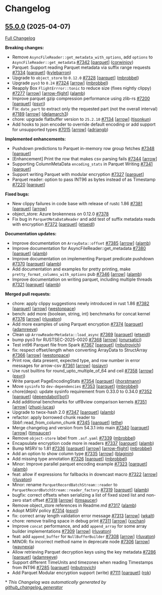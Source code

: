 <!---
  Licensed to the Apache Software Foundation (ASF) under one
  or more contributor license agreements.  See the NOTICE file
  distributed with this work for additional information
  regarding copyright ownership.  The ASF licenses this file
  to you under the Apache License, Version 2.0 (the
  "License"); you may not use this file except in compliance
  with the License.  You may obtain a copy of the License at

    http://www.apache.org/licenses/LICENSE-2.0

  Unless required by applicable law or agreed to in writing,
  software distributed under the License is distributed on an
  "AS IS" BASIS, WITHOUT WARRANTIES OR CONDITIONS OF ANY
  KIND, either express or implied.  See the License for the
  specific language governing permissions and limitations
  under the License.
-->

# Changelog

## [55.0.0](https://github.com/apache/arrow-rs/tree/55.0.0) (2025-04-07)

[Full Changelog](https://github.com/apache/arrow-rs/compare/54.3.1...55.0.0)

**Breaking changes:**

- Remove  `AsyncFileReader::get_metadata_with_options`, add `options` to `AsyncFileReader::get_metadata` [\#7342](https://github.com/apache/arrow-rs/pull/7342) [[parquet](https://github.com/apache/arrow-rs/labels/parquet)] ([corwinjoy](https://github.com/corwinjoy))
- Parquet: Support reading Parquet metadata via suffix range requests [\#7334](https://github.com/apache/arrow-rs/pull/7334) [[parquet](https://github.com/apache/arrow-rs/labels/parquet)] ([kylebarron](https://github.com/kylebarron))
- Upgrade to `object_store` to `0.12.0` [\#7328](https://github.com/apache/arrow-rs/pull/7328) [[parquet](https://github.com/apache/arrow-rs/labels/parquet)] ([mbrobbel](https://github.com/mbrobbel))
- Upgrade `pyo3` to `0.24` [\#7324](https://github.com/apache/arrow-rs/pull/7324) [[arrow](https://github.com/apache/arrow-rs/labels/arrow)] ([mbrobbel](https://github.com/mbrobbel))
- Reapply Box `FlightErrror::tonic` to reduce size \(fixes nightly clippy\) [\#7277](https://github.com/apache/arrow-rs/pull/7277) [[arrow](https://github.com/apache/arrow-rs/labels/arrow)] [[arrow-flight](https://github.com/apache/arrow-rs/labels/arrow-flight)] ([alamb](https://github.com/alamb))
- Improve parquet gzip compression performance using zlib-rs [\#7200](https://github.com/apache/arrow-rs/pull/7200) [[parquet](https://github.com/apache/arrow-rs/labels/parquet)] ([psvri](https://github.com/psvri))
- Fix: `date_part` to extract only the requested part \(not the overall interval\) [\#7189](https://github.com/apache/arrow-rs/pull/7189) [[arrow](https://github.com/apache/arrow-rs/labels/arrow)] ([delamarch3](https://github.com/delamarch3))
- chore: upgrade flatbuffer version to `25.2.10` [\#7134](https://github.com/apache/arrow-rs/pull/7134) [[arrow](https://github.com/apache/arrow-rs/labels/arrow)] ([tisonkun](https://github.com/tisonkun))
- Add hooks to json encoder to override default encoding or add support for unsupported types [\#7015](https://github.com/apache/arrow-rs/pull/7015) [[arrow](https://github.com/apache/arrow-rs/labels/arrow)] ([adriangb](https://github.com/adriangb))

**Implemented enhancements:**

- Pushdown predictions to Parquet in-memory row group fetches [\#7348](https://github.com/apache/arrow-rs/issues/7348) [[parquet](https://github.com/apache/arrow-rs/labels/parquet)]
- \[Enhancement\] Print the row that makes csv parsing fails [\#7344](https://github.com/apache/arrow-rs/issues/7344) [[arrow](https://github.com/apache/arrow-rs/labels/arrow)]
- Supporting ColumnMetaData `encoding_stats` in Parquet Writing [\#7341](https://github.com/apache/arrow-rs/issues/7341) [[parquet](https://github.com/apache/arrow-rs/labels/parquet)]
- Support writing Parquet with modular encryption [\#7327](https://github.com/apache/arrow-rs/issues/7327) [[parquet](https://github.com/apache/arrow-rs/labels/parquet)]
- Parquet reader: option to pass INT96 as bytes instead of as Timestamp [\#7220](https://github.com/apache/arrow-rs/issues/7220) [[parquet](https://github.com/apache/arrow-rs/labels/parquet)]

**Fixed bugs:**

- New clippy failures in code base with release of rustc 1.86 [\#7381](https://github.com/apache/arrow-rs/issues/7381) [[parquet](https://github.com/apache/arrow-rs/labels/parquet)] [[arrow](https://github.com/apache/arrow-rs/labels/arrow)]
- object\_store: Azure brokenness on 0.12.0 [\#7378](https://github.com/apache/arrow-rs/issues/7378)
- Fix bug in `ParquetMetaDataReader` and add test of suffix metadata reads with encryption [\#7372](https://github.com/apache/arrow-rs/pull/7372) [[parquet](https://github.com/apache/arrow-rs/labels/parquet)] ([etseidl](https://github.com/etseidl))

**Documentation updates:**

- Improve documentation on `ArrayData::offset` [\#7385](https://github.com/apache/arrow-rs/pull/7385) [[arrow](https://github.com/apache/arrow-rs/labels/arrow)] ([alamb](https://github.com/alamb))
- Improve documentation for AsyncFileReader::get\_metadata [\#7380](https://github.com/apache/arrow-rs/pull/7380) [[parquet](https://github.com/apache/arrow-rs/labels/parquet)] ([alamb](https://github.com/alamb))
- Improve documentation on implementing Parquet predicate pushdown [\#7370](https://github.com/apache/arrow-rs/pull/7370) [[parquet](https://github.com/apache/arrow-rs/labels/parquet)] ([alamb](https://github.com/alamb))
- Add documentation and examples for pretty printing, make `pretty_format_columns_with_options` pub [\#7346](https://github.com/apache/arrow-rs/pull/7346) [[arrow](https://github.com/apache/arrow-rs/labels/arrow)] ([alamb](https://github.com/alamb))
- Improve documentation on writing parquet, including multiple threads [\#7321](https://github.com/apache/arrow-rs/pull/7321) [[parquet](https://github.com/apache/arrow-rs/labels/parquet)] ([alamb](https://github.com/alamb))

**Merged pull requests:**

- chore: apply clippy suggestions newly introduced in rust 1.86 [\#7382](https://github.com/apache/arrow-rs/pull/7382) [[parquet](https://github.com/apache/arrow-rs/labels/parquet)] [[arrow](https://github.com/apache/arrow-rs/labels/arrow)] ([westonpace](https://github.com/westonpace))
- bench: add more {boolean, string, int} benchmarks for concat kernel [\#7376](https://github.com/apache/arrow-rs/pull/7376) [[arrow](https://github.com/apache/arrow-rs/labels/arrow)] ([rluvaton](https://github.com/rluvaton))
- Add more examples of using Parquet encryption [\#7374](https://github.com/apache/arrow-rs/pull/7374) [[parquet](https://github.com/apache/arrow-rs/labels/parquet)] ([adamreeve](https://github.com/adamreeve))
- Clean up `ArrowReaderMetadata::load_async` [\#7369](https://github.com/apache/arrow-rs/pull/7369) [[parquet](https://github.com/apache/arrow-rs/labels/parquet)] ([etseidl](https://github.com/etseidl))
- bump pyo3 for RUSTSEC-2025-0020 [\#7368](https://github.com/apache/arrow-rs/pull/7368) [[arrow](https://github.com/apache/arrow-rs/labels/arrow)] ([onursatici](https://github.com/onursatici))
- Test int96 Parquet file from Spark [\#7367](https://github.com/apache/arrow-rs/pull/7367) [[parquet](https://github.com/apache/arrow-rs/labels/parquet)] ([mbutrovich](https://github.com/mbutrovich))
- fix: respect offset/length when converting ArrayData to StructArray [\#7366](https://github.com/apache/arrow-rs/pull/7366) [[arrow](https://github.com/apache/arrow-rs/labels/arrow)] ([westonpace](https://github.com/westonpace))
- Print row, data present, expected type, and row number in error messages for arrow-csv [\#7361](https://github.com/apache/arrow-rs/pull/7361) [[arrow](https://github.com/apache/arrow-rs/labels/arrow)] ([psiayn](https://github.com/psiayn))
- Use rust builtins for round\_upto\_multiple\_of\_64 and ceil [\#7358](https://github.com/apache/arrow-rs/pull/7358) [[arrow](https://github.com/apache/arrow-rs/labels/arrow)] ([psvri](https://github.com/psvri))
- Write parquet PageEncodingStats [\#7354](https://github.com/apache/arrow-rs/pull/7354) [[parquet](https://github.com/apache/arrow-rs/labels/parquet)] ([jhorstmann](https://github.com/jhorstmann))
- Move `sysinfo` to `dev-dependencies` [\#7353](https://github.com/apache/arrow-rs/pull/7353) [[parquet](https://github.com/apache/arrow-rs/labels/parquet)] ([mbrobbel](https://github.com/mbrobbel))
- chore\(deps\): update sysinfo requirement from 0.33.0 to 0.34.0 [\#7352](https://github.com/apache/arrow-rs/pull/7352) [[parquet](https://github.com/apache/arrow-rs/labels/parquet)] ([dependabot[bot]](https://github.com/apps/dependabot))
- Add additional benchmarks for utf8view comparison kernels [\#7351](https://github.com/apache/arrow-rs/pull/7351) [[arrow](https://github.com/apache/arrow-rs/labels/arrow)] ([zhuqi-lucas](https://github.com/zhuqi-lucas))
- Upgrade to twox-hash 2.0 [\#7347](https://github.com/apache/arrow-rs/pull/7347) [[parquet](https://github.com/apache/arrow-rs/labels/parquet)] ([alamb](https://github.com/alamb))
- refactor: apply borrowed chunk reader to Sbbf::read\_from\_column\_chunk [\#7345](https://github.com/apache/arrow-rs/pull/7345) [[parquet](https://github.com/apache/arrow-rs/labels/parquet)] ([ethe](https://github.com/ethe))
- Merge changelog and version from 54.3.1 into main [\#7340](https://github.com/apache/arrow-rs/pull/7340) [[parquet](https://github.com/apache/arrow-rs/labels/parquet)] [[arrow](https://github.com/apache/arrow-rs/labels/arrow)] ([timsaucer](https://github.com/timsaucer))
- Remove `object-store` label from `.asf.yaml` [\#7339](https://github.com/apache/arrow-rs/pull/7339) ([mbrobbel](https://github.com/mbrobbel))
- Encapsulate encryption code more in readers [\#7337](https://github.com/apache/arrow-rs/pull/7337) [[parquet](https://github.com/apache/arrow-rs/labels/parquet)] ([alamb](https://github.com/alamb))
- Bump MSRV to 1.81 [\#7336](https://github.com/apache/arrow-rs/pull/7336) [[parquet](https://github.com/apache/arrow-rs/labels/parquet)] [[arrow](https://github.com/apache/arrow-rs/labels/arrow)] [[arrow-flight](https://github.com/apache/arrow-rs/labels/arrow-flight)] ([mbrobbel](https://github.com/mbrobbel))
- Add an option to show column type [\#7335](https://github.com/apache/arrow-rs/pull/7335) [[arrow](https://github.com/apache/arrow-rs/labels/arrow)] ([blaginin](https://github.com/blaginin))
- Add missing type annotation [\#7326](https://github.com/apache/arrow-rs/pull/7326) [[parquet](https://github.com/apache/arrow-rs/labels/parquet)] ([mbrobbel](https://github.com/mbrobbel))
- Minor: Improve parallel parquet encoding example [\#7323](https://github.com/apache/arrow-rs/pull/7323) [[parquet](https://github.com/apache/arrow-rs/labels/parquet)] ([alamb](https://github.com/alamb))
- feat: allow if expressions for fallbacks in downcast macro [\#7322](https://github.com/apache/arrow-rs/pull/7322) [[arrow](https://github.com/apache/arrow-rs/labels/arrow)] ([rluvaton](https://github.com/rluvaton))
- Minor: rename `ParquetRecordBatchStream::reader` to `ParquetRecordBatchStream::reader_factory` [\#7319](https://github.com/apache/arrow-rs/pull/7319) [[parquet](https://github.com/apache/arrow-rs/labels/parquet)] ([alamb](https://github.com/alamb))
- bugfix: correct offsets when serializing a list of fixed sized list and non-zero start offset [\#7318](https://github.com/apache/arrow-rs/pull/7318) [[arrow](https://github.com/apache/arrow-rs/labels/arrow)] ([timsaucer](https://github.com/timsaucer))
- Remove object\_store references in Readme.md [\#7317](https://github.com/apache/arrow-rs/pull/7317) ([alamb](https://github.com/alamb))
- Adopt MSRV policy [\#7314](https://github.com/apache/arrow-rs/pull/7314) ([psvri](https://github.com/psvri))
- fix: correct array length validation error message [\#7313](https://github.com/apache/arrow-rs/pull/7313) [[arrow](https://github.com/apache/arrow-rs/labels/arrow)] ([wkalt](https://github.com/wkalt))
- chore: remove trailing space in debug print [\#7311](https://github.com/apache/arrow-rs/pull/7311) [[arrow](https://github.com/apache/arrow-rs/labels/arrow)] ([xxchan](https://github.com/xxchan))
- Improve `concat` performance, and add `append_array` for some array builder implementations [\#7309](https://github.com/apache/arrow-rs/pull/7309) [[arrow](https://github.com/apache/arrow-rs/labels/arrow)] ([rluvaton](https://github.com/rluvaton))
- feat: add `append_buffer` for `NullBufferBuilder` [\#7308](https://github.com/apache/arrow-rs/pull/7308) [[arrow](https://github.com/apache/arrow-rs/labels/arrow)] ([rluvaton](https://github.com/rluvaton))
- MINOR: fix incorrect method name in deprecate node [\#7306](https://github.com/apache/arrow-rs/pull/7306) [[arrow](https://github.com/apache/arrow-rs/labels/arrow)] ([waynexia](https://github.com/waynexia))
- Allow retrieving Parquet decryption keys using the key metadata [\#7286](https://github.com/apache/arrow-rs/pull/7286) [[parquet](https://github.com/apache/arrow-rs/labels/parquet)] ([adamreeve](https://github.com/adamreeve))
- Support different TimeUnits and timezones when reading Timestamps from INT96 [\#7285](https://github.com/apache/arrow-rs/pull/7285) [[parquet](https://github.com/apache/arrow-rs/labels/parquet)] ([mbutrovich](https://github.com/mbutrovich))
- Add Parquet Modular encryption support \(write\) [\#7111](https://github.com/apache/arrow-rs/pull/7111) [[parquet](https://github.com/apache/arrow-rs/labels/parquet)] ([rok](https://github.com/rok))



\* *This Changelog was automatically generated by [github_changelog_generator](https://github.com/github-changelog-generator/github-changelog-generator)*
